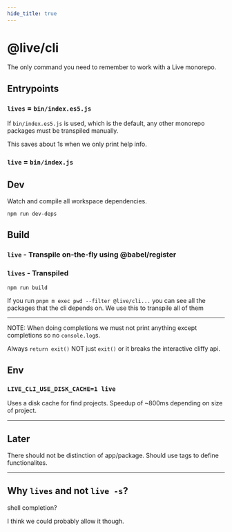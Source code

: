 ```yaml
---
hide_title: true
---
```


# @live/cli

The only command you need to remember to work with a Live monorepo.

## Entrypoints

### `lives` = `bin/index.es5.js`

If `bin/index.es5.js` is used, which is the default, any other monorepo packages must be transpiled manually.

This saves about 1s when we only print help info.

### `live` = `bin/index.js`

## Dev

Watch and compile all workspace dependencies.

```
npm run dev-deps
```

## Build

### `live` - Transpile on-the-fly using @babel/register

### `lives` - Transpiled

```
npm run build
```

If you run `pnpm m exec pwd --filter @live/cli...` you can see all the packages that the cli depends on. We use this to transpile all of them


---

NOTE: When doing completions we must not print anything except completions so no `console.log`s.

Always `return exit()` NOT just `exit()` or it breaks the interactive cliffy api.

## Env

### `LIVE_CLI_USE_DISK_CACHE=1 live`

Uses a disk cache for find projects. Speedup of ~800ms depending on size of project.

---

## Later

There should not be distinction of app/package. Should use tags to define functionalites.

---

## Why `lives` and not `live -s`?

shell completion?

I think we could probably allow it though.
